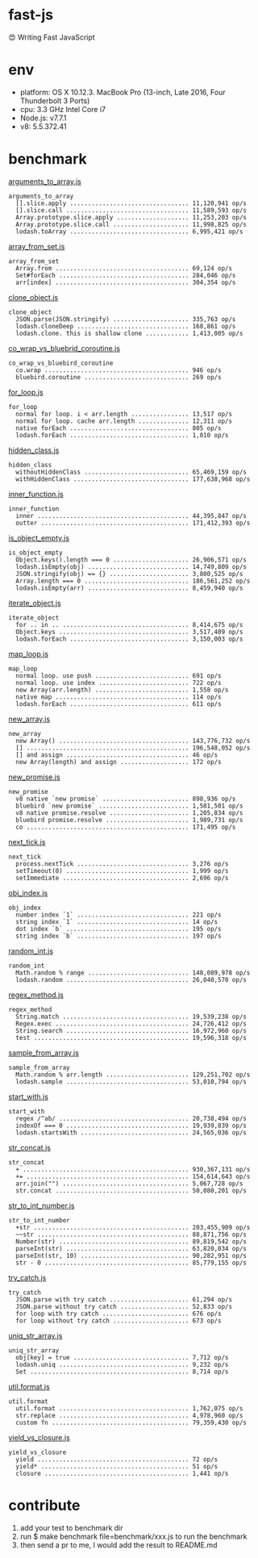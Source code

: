 # fast-js

:heart_eyes: Writing Fast JavaScript

# env

* platform: OS X 10.12.3. MacBook Pro (13-inch, Late 2016, Four Thunderbolt 3 Ports)
* cpu: 3.3 GHz Intel Core i7
* Node.js: v7.7.1
* v8: 5.5.372.41

# benchmark

[arguments_to_array.js](benchmark/arguments_to_array.js)

```
arguments_to_array
  [].slice.apply ................................. 11,120,941 op/s
  [].slice.call .................................. 11,589,593 op/s
  Array.prototype.slice.apply .................... 11,253,203 op/s
  Array.prototype.slice.call ..................... 11,998,825 op/s
  lodash.toArray ................................. 6,995,421 op/s
```

[array_from_set.js](benchmark/array_from_set.js)

```
array_from_set
  Array.from ..................................... 69,124 op/s
  Set#forEach .................................... 284,046 op/s
  arr[index] ..................................... 304,354 op/s
```

[clone_object.js](benchmark/clone_object.js)

```
clone_object
  JSON.parse(JSON.stringify) ..................... 335,763 op/s
  lodash.cloneDeep ............................... 168,861 op/s
  lodash.clone. this is shallow clone ............ 1,413,005 op/s
```

[co_wrap_vs_bluebrid_coroutine.js](benchmark/co_wrap_vs_bluebrid_coroutine.js)

```
co_wrap_vs_bluebird_coroutine
  co.wrap ........................................ 946 op/s
  bluebird.coroutine ............................. 269 op/s
```

[for_loop.js](benchmark/for_loop.js)

```
for_loop
  normal for loop. i < arr.length ................ 13,517 op/s
  normal for loop. cache arr.length .............. 12,311 op/s
  native forEach ................................. 805 op/s
  lodash.forEach ................................. 1,010 op/s
```

[hidden_class.js](benchmark/hidden_class.js)

```
hidden_class
  withoutHiddenClass ............................. 65,469,159 op/s
  withHiddenClass ................................ 177,638,968 op/s
```

[inner_function.js](benchmark/inner_function.js)

```
inner_function
  inner .......................................... 44,395,847 op/s
  outter ......................................... 171,412,393 op/s
```

[is_object_empty.js](benchmark/is_object_empty.js)

```
is_object_empty
  Object.keys().length === 0 ..................... 26,906,571 op/s
  lodash.isEmpty(obj) ............................ 14,749,809 op/s
  JSON.stringify(obj) == {} ...................... 3,800,525 op/s
  Array.length === 0 ............................. 186,561,252 op/s
  lodash.isEmpty(arr) ............................ 8,459,940 op/s
```

[iterate_object.js](benchmark/iterate_object.js)

```
iterate_object
  for .. in .. ................................... 8,414,675 op/s
  Object.keys .................................... 3,517,409 op/s
  lodash.forEach ................................. 3,150,003 op/s
```

[map_loop.js](benchmark/map_loop.js)

```
map_loop
  normal loop. use push .......................... 691 op/s
  normal loop. use index ......................... 722 op/s
  new Array(arr.length) .......................... 1,558 op/s
  native map ..................................... 114 op/s
  lodash.forEach ................................. 611 op/s
```

[new_array.js](benchmark/new_array.js)

```
new_array
  new Array() .................................... 143,776,732 op/s
  [] ............................................. 196,548,052 op/s
  [] and assign .................................. 46 op/s
  new Array(length) and assign ................... 172 op/s
```

[new_promise.js](benchmark/new_promise.js)

```
new_promise
  v8 native `new promise` ........................ 898,936 op/s
  bluebird `new promise` ......................... 1,581,501 op/s
  v8 native promise.resolve ...................... 1,205,834 op/s
  bluebird promise.resolve ....................... 1,989,731 op/s
  co ............................................. 171,495 op/s
```

[next_tick.js](benchmark/next_tick.js)

```
next_tick
  process.nextTick ............................... 3,276 op/s
  setTimeout(0) .................................. 1,999 op/s
  setImmediate ................................... 2,696 op/s
```

[obj_index.js](benchmark/obj_index.js)

```
obj_index
  number index `1` ............................... 221 op/s
  string index `1` ............................... 14 op/s
  dot index `b` .................................. 195 op/s
  string index `b` ............................... 197 op/s
```

[random_int.js](benchmark/random_int.js)

```
random_int
  Math.random % range ............................ 148,089,978 op/s
  lodash.random .................................. 26,040,570 op/s
```

[regex_method.js](benchmark/regex_method.js)

```
regex_method
  String.match ................................... 19,539,238 op/s
  Regex.exec ..................................... 24,726,412 op/s
  String.search .................................. 16,972,960 op/s
  test ........................................... 19,596,318 op/s
```

[sample_from_array.js](benchmark/sample_from_array.js)

```
sample_from_array
  Math.random % arr.length ....................... 129,251,702 op/s
  lodash.sample .................................. 53,010,794 op/s
```

[start_with.js](benchmark/start_with.js)

```
start_with
  regex /^ab/ .................................... 20,738,494 op/s
  indexOf === 0 .................................. 19,939,839 op/s
  lodash.startsWith .............................. 24,565,036 op/s
```

[str_concat.js](benchmark/str_concat.js)

```
str_concat
  + .............................................. 930,367,131 op/s
  += ............................................. 154,614,643 op/s
  arr.join("") ................................... 5,067,728 op/s
  str.concat ..................................... 50,080,201 op/s
```

[str_to_int_number.js](benchmark/str_to_int_number.js)

```
str_to_int_number
  +str ........................................... 203,455,909 op/s
  ~~str .......................................... 88,871,756 op/s
  Number(str) .................................... 89,819,542 op/s
  parseInt(str) .................................. 63,820,034 op/s
  parseInt(str, 10) .............................. 90,282,951 op/s
  str - 0 ........................................ 85,779,155 op/s
```

[try_catch.js](benchmark/try_catch.js)

```
try_catch
  JSON.parse with try catch ...................... 61,294 op/s
  JSON.parse without try catch ................... 52,833 op/s
  for loop with try catch ........................ 676 op/s
  for loop without try catch ..................... 673 op/s
```

[uniq_str_array.js](benchmark/uniq_str_array.js)

```
uniq_str_array
  obj[key] = true ................................ 7,712 op/s
  lodash.uniq .................................... 9,232 op/s
  Set ............................................ 8,714 op/s
```

[util.format.js](benchmark/util.format.js)

```
util.format
  util.format .................................... 1,762,075 op/s
  str.replace .................................... 4,978,960 op/s
  custom fn ...................................... 79,359,430 op/s
```

[yield_vs_closure.js](benchmark/yield_vs_closure.js)

```
yield_vs_closure
  yield .......................................... 72 op/s
  yield* ......................................... 51 op/s
  closure ........................................ 1,441 op/s
```

# contribute

1. add your test to benchmark dir
1. run $ make benchmark file=benchmark/xxx.js to run the benchmark
1. then send a pr to me, I would add the result to README.md

